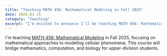 ```yaml
---
title: "Teaching MATH 456: Mathematical Modeling in Fall 2025"
date: 2025-01-15
category: "Teaching"
excerpt: "I'm excited to announce I'll be teaching MATH 456: Mathematical Modeling in Fall 2025, focusing on mathematical approaches to modeling cellular phenomena."
---
```


I'm teaching [MATH 456: Mathematical Modeling](/teaching/math456) in Fall 2025, focusing on mathematical approaches to modeling cellular phenomena. This course will bridge mathematics, computation, and biology for upper-division students.


